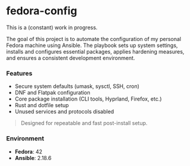 # fedora-config

This is a (constant) work in progress.

The goal of this project is to automate the configuration of my personal Fedora machine using Ansible. 
The playbook sets up system settings, installs and configures essential packages, applies hardening measures, and ensures a consistent development environment.


### Features
- Secure system defaults (umask, sysctl, SSH, cron)
- DNF and Flatpak configuration
- Core package installation (CLI tools, Hyprland, Firefox, etc.)
- Rust and dotfile setup
- Unused services and protocols disabled

> Designed for repeatable and fast post-install setup.


### Environment
- **Fedora**: 42
- **Ansible**: 2.18.6
